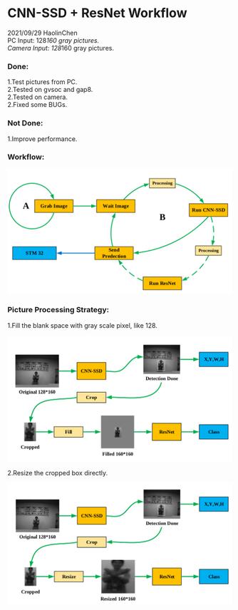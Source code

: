 # CNN-SSD + ResNet Workflow
2021/09/29  HaolinChen  
PC Input: 128*160 gray pictures.  
Camera Input: 128*160 gray pictures.  

### Done:
1.Test pictures from PC.  
2.Tested on gvsoc and gap8.  
2.Tested on camera.  
2.Fixed some BUGs.  

### Not Done:
1.Improve performance.  

### Workflow:

![picture](./pic/workflow.png)

### Picture Processing Strategy:

1.Fill the blank space with gray scale pixel, like 128.

![picture](./pic/fill.png)

2.Resize the cropped box directly.

![picture](./pic/resize.png)

